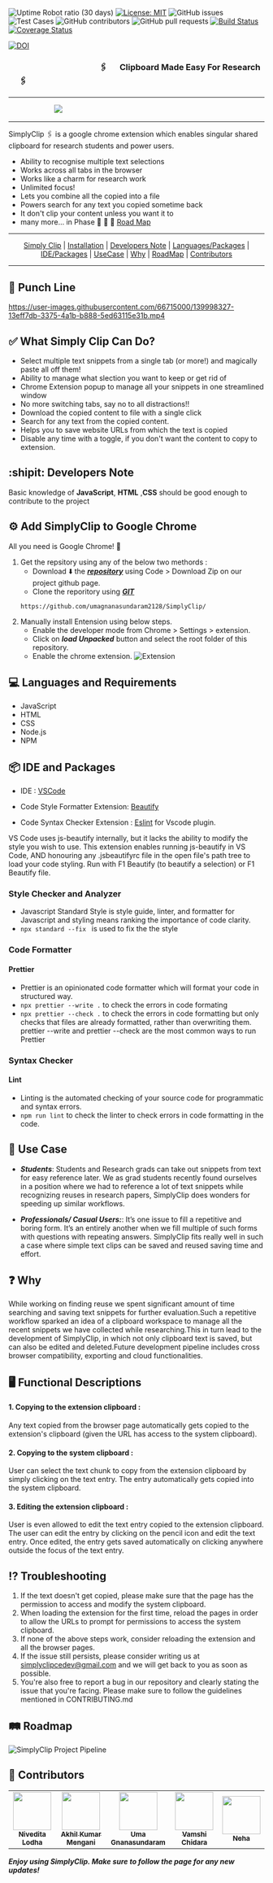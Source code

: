 
<!-- ![icon](https://github.com/umagnanasundaram2128/SimplyClip/blob/main/images/paper-clip_32.png)
# SimplyClip -->

![Uptime Robot ratio (30 days)](https://img.shields.io/uptimerobot/ratio/m789313708-ea25af592e8a7a84c009055e)
[![License: MIT](https://img.shields.io/badge/License-MIT-yellow.svg)](https://opensource.org/licenses/MIT)
![GitHub issues](https://img.shields.io/github/issues/umagnanasundaram2128/SimplyClip)
![Test Cases](https://img.shields.io/badge/tests-passing-green)
![GitHub contributors](https://img.shields.io/github/contributors/umagnanasundaram2128/SimplyClip)
![GitHub pull requests](https://img.shields.io/github/issues-pr/umagnanasundaram2128/SimplyClip)
[![Build Status](https://app.travis-ci.com/umagnanasundaram2128/SimplyClip.svg?branch=main)](https://app.travis-ci.com/umagnanasundaram2128/SimplyClip)
[![Coverage Status](https://coveralls.io/repos/github/umagnanasundaram2128/SimplyClip/badge.svg?branch=main)](https://coveralls.io/github/umagnanasundaram2128/SimplyClip?branch=main)
<!--[![DOI](https://zenodo.org/badge/DOI/10.5281/zenodo.5542732.svg)](https://doi.org/10.5281/zenodo.5542732)-->
[![DOI](https://zenodo.org/badge/418303486.svg)](https://zenodo.org/badge/latestdoi/418303486)

### &emsp; &emsp; &emsp; &emsp; &emsp; &emsp; &emsp; &emsp; &emsp;:paperclips: &emsp;  Clipboard Made Easy For Research &emsp; :paperclips:

<placeholder builds>
<placeholder doi>
<placeholder tests>
 
 <!-- As T. S. Eliot once famously said

> Distracted from distraction by distraction. -->
 
---

 
&emsp; &emsp; &emsp; &emsp; &emsp;  ![](https://github.com/umagnanasundaram2128/SimplyClip/blob/main/images/SimplyClip.gif)

---
<!-- ![](https://github.com/umagnanasundaram2128/SimplyClip/tree/main/images/SimplyClip.gif) -->

SimplyClip :paperclips: is a google chrome extension which enables singular shared clipboard for research students and power users.


- Ability to recognise multiple text selections
- Works across all tabs in the browser
- Works like a charm for research work
- Unlimited focus!
- Lets you combine all the copied into a file
- Powers search for any text you copied sometime back
- It don't clip your content unless you want it to
- many more... in Phase 🚀 🚀 🚀 <a href="#railway_track-roadmap">Road Map</a> 
---
<p align="center">
  <a href="#white_check_mark-what-simply-clip-can-do">Simply Clip</a>
  |
  <a href="#gear-add-simplyclip-to-google-chrome">Installation</a>
  |
  <a href="#shipit-developers-note">Developers Note</a>
  |
 <a href="#computer-languages-and-requirements">Languages/Packages</a>
  |
  <a href="#-ide-and-packages">IDE/Packages</a>
  |
  <a href="#-use-case">UseCase</a>
  |
  <a href="#question-why">Why</a>
  |
  <a href="#railway_track-roadmap">RoadMap</a>
  |
  <a href="#handshake-contributors">Contributors</a>
  
</p> 
  
--- 
## 🥊 Punch Line 
 
 <!--https://github.com/umagnanasundaram2128/SimplyClip/blob/main/videos/Simply_clip.mp4-->
 
 <!--[![Watch the video](https://img.youtube.com/vi/MYr_7qhdeLo/hqdefault.jpg)](https://youtu.be/MYr_7qhdeLo)-->


https://user-images.githubusercontent.com/66715000/139998327-13eff7db-3375-4a1b-b888-5ed63115e31b.mp4


## :white_check_mark: What Simply Clip Can Do?

- Select multiple text snippets from a single tab (or more!) and magically paste all off them!
- Ability to manage what slection you want to keep or get rid of
- Chrome Extension popup to manage all your snippets in one streamlined window
- No more switching tabs, say no to all distractions!!
- Download the copied content to file with a single click
- Search for any text from the copied content.
- Helps you to save website URLs from which the text is copied
- Disable any time with a toggle, if you don't want the content to copy to extension.

## :shipit: Developers Note
Basic knowledge of **JavaScript**, **HTML** ,**CSS** should be good enough to contribute to the project
 
## :gear: Add SimplyClip to Google Chrome
All you need is Google Chrome! 🕺

1.  Get the repsitory using any of the below two methords :
    - Download :arrow_down: the ***[repository](https://github.com/umagnanasundaram2128/SimplyClip)*** using Code > Download Zip on our project github page.
    - Clone the reporitory using  ***[GIT](https://git-scm.com)*** 
    ```
    https://github.com/umagnanasundaram2128/SimplyClip/
    ```
1. Manually install Entension using below steps.
    - Enable the developer mode from Chrome > Settings > extension.
    - Click on ***load Unpacked*** button and select the root folder of this repository.
    - Enable the chrome extension. 
![Extension](https://github.com/umagnanasundaram2128/SimplyClip/blob/main/Docs/images/Extensions.png)

## :computer: Languages and Requirements
- JavaScript
- HTML
- CSS
- Node.js
- NPM

## 📦 IDE and Packages
- IDE : [VSCode](https://code.visualstudio.com/)

- Code Style Formatter Extension: [Beautify](https://marketplace.visualstudio.com/items?itemName=HookyQR.beautify)

- Code Syntax Checker Extension : [Eslint](https://https://marketplace.visualstudio.com/items?itemName=dbaeumer.vscode-eslint) for Vscode plugin.

VS Code uses js-beautify internally, but it lacks the ability to modify the style you wish to use. This extension enables running js-beautify in VS Code, AND honouring any .jsbeautifyrc file in the open file's path tree to load your code styling. Run with F1 Beautify (to beautify a selection) or F1 Beautify file.

### Style Checker and Analyzer 

- Javascript Standard Style is style guide, linter, and formatter for Javascript and styling means ranking the importance of code clarity.
- `npx standard --fix ` is used to fix the the style 

### Code Formatter 

#### Prettier 
- Prettier is an opinionated code formatter which will format your code in structured way.
- `npx prettier --write .` to check the errors in code formating
- `npx prettier --check .` to check the errors in code formatting but only checks that files are already formatted, rather than overwriting them.
prettier --write and prettier --check are the most common ways to run Prettier

### Syntax Checker 

#### Lint
- Linting is the automated checking of your source code for programmatic and syntax errors.
- `npm run lint` to check the linter to check errors in code formatting in the code.


## 📖 Use Case 
* ***Students***: Students and Research grads can take out snippets from text for easy reference later. We as grad students recently found ourselves in a position where we had to reference a lot of text snippets while recognizing reuses in research papers, SimplyClip does wonders for speeding up similar workflows.

* ***Professionals/ Casual Users:***: It’s one issue to fill a repetitive and boring form. It’s an entirely another when we fill multiple of such forms with questions with repeating answers. SimplyClip fits really well in such a case where simple text clips can be saved and reused saving time and effort.

## :question: Why
While working on finding reuse we spent significant amount of time searching and saving text snippets for further evaluation.Such a repetitive workflow sparked an idea of a clipboard workspace to manage all the recent snippets we have collected while researching.This in turn lead to the development of SimplyClip, in which not only clipboard text is saved, but can also be edited and deleted.Future development pipeline includes cross browser compatibility, exporting and cloud functionalities.

## :desktop_computer: Functional Descriptions
#### 1. Copying to the extension clipboard :
Any text copied from the browser page automatically gets copied to the extension's clipboard (given the URL has access to the system clipboard).
#### 2. Copying to the system clipboard :
User can select the text chunk to copy from the extension clipboard by simply clicking on the text entry. The entry automatically gets copied into the system clipboard.
#### 3. Editing the extension clipboard :
User is even allowed to edit the text entry copied to the extension clipboard. The user can edit the entry by clicking on the pencil icon and edit the text entry. Once edited, the entry gets saved automatically on clicking anywhere outside the focus of the text entry.

## :interrobang: Troubleshooting
1) If the text doesn't get copied, please make sure that the page has the permission to access and modify the system clipboard.
2) When loading the extension for the first time, reload the pages in order to allow the URLs to prompt for permissions to access the system clipboard.
3) If none of the above steps work, consider reloading the extension and all the browser pages.
4) If the issue still persists, please consider writing us at simplyclipcedev@gmail.com and we will get back to you as soon as possible.
5) You're also free to report a bug in our repository and clearly stating the issue that you're facing. Please make sure to follow the guidelines mentioned in CONTRIBUTING.md

## :railway_track: Roadmap
 
 ![SimplyClip Project Pipeline](https://github.com/umagnanasundaram2128/SimplyClip/blob/main/images/RoadMap2.png)


## :handshake: Contributors

<table>
  <tr>
    <td align="center"><a href="https://github.com/niveditalodha"><img src="https://avatars.githubusercontent.com/u/40229663?v=4" width="75px;" alt=""/><br /><sub><b>Nivedita Lodha</b></sub></a></td>
    <td align="center"><a href="https://github.com/akhilkumarmengani"><img src="https://avatars.githubusercontent.com/u/70975566?v=4" width="75px;" alt=""/><br /><sub><b>Akhil Kumar Mengani</b></sub></a><br /></td>
    <td align="center"><a href="https://github.com/umagnanasundaram2128"><img src="https://avatars.githubusercontent.com/u/8946692?v=4" width="75px;" alt=""/><br /><sub><b>Uma Gnanasundaram</b></sub></a><br /></td>
    <td align="center"><a href="https://github.com/vamshi-chidara"><img src="https://avatars.githubusercontent.com/u/66715000?v=4" width="75px;" alt=""/><br /><sub><b>Vamshi Chidara</b></sub></a><br /></td>
    <td align="center"><a href="https://github.com/nehajaideep"><img src="https://avatars.githubusercontent.com/u/46373273?v=4" width="75px;" alt=""/><br /><sub><b>Neha</b></sub></a><br /></td>
  </tr>
</table>

***Enjoy using SimplyClip. Make sure to follow the page for any new updates!*** 

